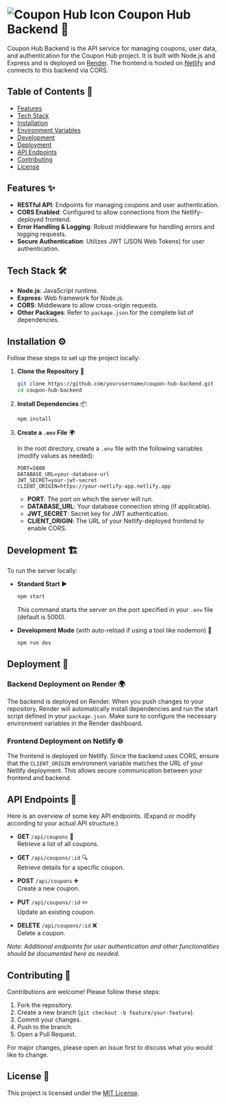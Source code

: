 # ![Coupon Hub Icon](<img src="https://res.cloudinary.com/dkslm53fp/image/upload/v1737990496/CouponHub/uyy5m4os5islybzaf6zd.png" width="200px" height="100">) Coupon Hub Backend 🚀

Coupon Hub Backend is the API service for managing coupons, user data, and authentication for the Coupon Hub project. It is built with Node.js and Express and is deployed on [Render](https://render.com). The frontend is hosted on [Netlify](https://netlify.com) and connects to this backend via CORS.

## Table of Contents 📜

- [Features](#features)
- [Tech Stack](#tech-stack)
- [Installation](#installation)
- [Environment Variables](#environment-variables)
- [Development](#development)
- [Deployment](#deployment)
- [API Endpoints](#api-endpoints)
- [Contributing](#contributing)
- [License](#license)

## Features ✨

- **RESTful API**: Endpoints for managing coupons and user authentication.
- **CORS Enabled**: Configured to allow connections from the Netlify-deployed frontend.
- **Error Handling & Logging**: Robust middleware for handling errors and logging requests.
- **Secure Authentication**: Utilizes JWT (JSON Web Tokens) for user authentication.

## Tech Stack 🛠️

- **Node.js**: JavaScript runtime.
- **Express**: Web framework for Node.js.
- **CORS**: Middleware to allow cross-origin requests.
- **Other Packages**: Refer to `package.json` for the complete list of dependencies.

## Installation ⚙️

Follow these steps to set up the project locally:

1. **Clone the Repository** 📂
   ```bash
   git clone https://github.com/yourusername/coupon-hub-backend.git
   cd coupon-hub-backend
   ```

2. **Install Dependencies** 📦
   ```bash
   npm install
   ```

3. **Create a `.env` File** 🌍

   In the root directory, create a `.env` file with the following variables (modify values as needed):

   ```env
   PORT=5000
   DATABASE_URL=your-database-url
   JWT_SECRET=your-jwt-secret
   CLIENT_ORIGIN=https://your-netlify-app.netlify.app
   ```

   - **PORT**: The port on which the server will run.
   - **DATABASE_URL**: Your database connection string (if applicable).
   - **JWT_SECRET**: Secret key for JWT authentication.
   - **CLIENT_ORIGIN**: The URL of your Netlify-deployed frontend to enable CORS.

## Development 🏗️

To run the server locally:

- **Standard Start** ▶️
  ```bash
  npm start
  ```
  This command starts the server on the port specified in your `.env` file (default is 5000).

- **Development Mode** (with auto-reload if using a tool like nodemon) 🔄
  ```bash
  npm run dev
  ```

## Deployment 🚀

### Backend Deployment on Render 🌍

The backend is deployed on Render. When you push changes to your repository, Render will automatically install dependencies and run the start script defined in your `package.json`. Make sure to configure the necessary environment variables in the Render dashboard.

### Frontend Deployment on Netlify 🌐

The frontend is deployed on Netlify. Since the backend uses CORS, ensure that the `CLIENT_ORIGIN` environment variable matches the URL of your Netlify deployment. This allows secure communication between your frontend and backend.

## API Endpoints 📡

Here is an overview of some key API endpoints. (Expand or modify according to your actual API structure.)

- **GET** `/api/coupons` 📄  
  Retrieve a list of all coupons.

- **GET** `/api/coupons/:id` 🔍  
  Retrieve details for a specific coupon.

- **POST** `/api/coupons` ➕  
  Create a new coupon.

- **PUT** `/api/coupons/:id` ✏️  
  Update an existing coupon.

- **DELETE** `/api/coupons/:id` ❌  
  Delete a coupon.

*Note: Additional endpoints for user authentication and other functionalities should be documented here as needed.*

## Contributing 🤝

Contributions are welcome! Please follow these steps:

1. Fork the repository.
2. Create a new branch (`git checkout -b feature/your-feature`).
3. Commit your changes.
4. Push to the branch.
5. Open a Pull Request.

For major changes, please open an issue first to discuss what you would like to change.

## License 📜

This project is licensed under the [MIT License](LICENSE).

